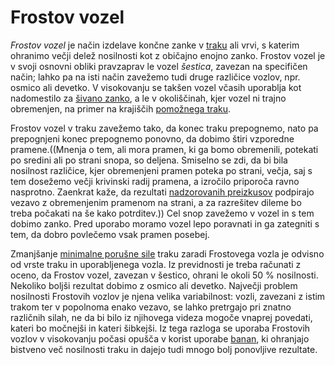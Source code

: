 # Frostov vozel

_Frostov vozel_ je način izdelave končne zanke v [traku](/trak) ali vrvi, s
katerim ohranimo večji delež nosilnosti kot z običajno enojno zanko. Frostov
vozel je v svoji osnovni obliki pravzaprav le vozel _šestica_, zavezan na
specifičen način; lahko pa na isti način zavežemo tudi druge različice vozlov,
npr. osmico ali devetko. V visokovanju se takšen vozel včasih uporablja kot
nadomestilo za [šivano zanko](/sivana-zanka), a le v okoliščinah, kjer vozel ni
trajno obremenjen, na primer na krajiščih [pomožnega traku](/pomozni-trak).

Frostov vozel v traku zavežemo tako, da konec traku prepognemo, nato pa
prepognjeni konec prepognemo ponovno, da dobimo štiri vzporedne pramene.((Mnenja
o tem, ali mora pramen, ki ga bomo obremenili, potekati po sredini ali po strani
snopa, so deljena. Smiselno se zdi, da bi bila nosilnost različice, kjer
obremenjeni pramen poteka po strani, večja, saj s tem dosežemo večji krivinski
radij pramena, a izročilo priporoča ravno nasprotno. Zaenkrat kaže, da rezultati
[nadzorovanih preizkusov](https://www.slacktivity.com/slackline-infos/slackline-webbing-knots)
podpirajo vezavo z obremenjenim pramenom na strani, a za razrešitev dileme bo
treba počakati na še kako potrditev.)) Cel snop zavežemo v vozel in s tem dobimo
zanko. Pred uporabo moramo vozel lepo poravnati in ga zategniti s tem, da dobro
povlečemo vsak pramen posebej.

Zmanjšanje [minimalne porušne sile](/minimalna-porusna-sila) traku zaradi
Frostovega vozla je odvisno od vrste traku in uporabljenega vozla. Iz
previdnosti je treba računati z oceno, da Frostov vozel, zavezan v šestico,
ohrani le okoli 50 % nosilnosti. Nekoliko boljši rezultat dobimo z osmico ali
devetko. Največji problem nosilnosti Frostovih vozlov je njena velika
variabilnost: vozli, zavezani z istim trakom ter v popolnoma enako vezavo, se
lahko pretrgajo pri znatno različnih silah, ne da bi bilo iz njihovega videza
mogoče vnaprej povedati, kateri bo močnejši in kateri šibkejši. Iz tega razloga
se uporaba Frostovih vozlov v visokovanju počasi opušča v korist uporabe
[banan](/banana), ki ohranjajo bistveno več nosilnosti traku in dajejo tudi
mnogo bolj ponovljive rezultate.
